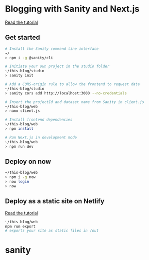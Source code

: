 # Blogging with Sanity and Next.js

[Read the tutorial](https://www.sanity.io/blog/build-your-own-blog-with-sanity-and-next-js?utm_source=github&github_campaing=rbt)

## Get started

```sh
# Install the Sanity command line interface
~/
> npm i -g @sanity/cli

# Initiate your own project in the studio folder
~/this-blog/studio
> sanity init

# Add a CORS-origin rule to allow the frontend to request data
~/this-blog/studio
> sanity cors add http://localhost:3000 --no-credentials

# Insert the projectId and dataset name from Sanity in client.js
~/this-blog/web
> nano client.js

# Install frontend dependencies
~/this-blog/web
> npm install

# Run Next.js in development mode
~/this-blog/web
> npm run dev
```

## Deploy on now

```sh
~/this-blog/web
> npm i -g now
> now login
> now
```

## Deploy as a static site on Netlify

[Read the tutorial](https://www.sanity.io/blog/tutorial-host-your-sanity-based-next-js-project-on-netlify?utm_source=github&utm_campaign=netlifyexport)

```sh
~/this-blog/web
npm run export
# exports your site as static files in /out
```
# sanity
